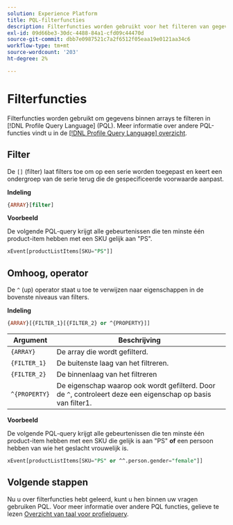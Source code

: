 ```yaml
---
solution: Experience Platform
title: PQL-filterfuncties
description: Filterfuncties worden gebruikt voor het filteren van gegevens binnen arrays in Profile Query Language (PQL).
exl-id: 09d66be3-30dc-4488-84a1-cfd09c44470d
source-git-commit: dbb7e0987521c7a2f6512f05eaa19e0121aa34c6
workflow-type: tm+mt
source-wordcount: '203'
ht-degree: 2%

---
```


# Filterfuncties

Filterfuncties worden gebruikt om gegevens binnen arrays te filteren in [!DNL Profile Query Language] (PQL). Meer informatie over andere PQL-functies vindt u in de [[!DNL Profile Query Language] overzicht](./overview.md).

## Filter

De `[]` (filter) laat filters toe om op een serie worden toegepast en keert een ondergroep van de serie terug die de gespecificeerde voorwaarde aanpast.

**Indeling**

```sql
{ARRAY}[filter]
```

**Voorbeeld**

De volgende PQL-query krijgt alle gebeurtenissen die ten minste één product-item hebben met een SKU gelijk aan &quot;PS&quot;.

```sql
xEvent[productListItems[SKU="PS"]]
```

## Omhoog, operator

De `^` (up) operator staat u toe te verwijzen naar eigenschappen in de bovenste niveaus van filters.

**Indeling**

```sql
{ARRAY}[{FILTER_1}[{FILTER_2} or ^{PROPERTY}]]
```

| Argument | Beschrijving |
| -------- | ----------- |
| `{ARRAY}` | De array die wordt gefilterd. |
| `{FILTER_1}` | De buitenste laag van het filtreren. |
| `{FILTER_2}` | De binnenlaag van het filtreren |
| `^{PROPERTY}` | De eigenschap waarop ook wordt gefilterd. Door de `^`, controleert deze een eigenschap op basis van filter1. |

**Voorbeeld**

De volgende PQL-query krijgt alle gebeurtenissen die ten minste één product-item hebben met een SKU die gelijk is aan &quot;PS&quot; **of** een persoon hebben van wie het geslacht vrouwelijk is.

```sql
xEvent[productListItems[SKU="PS" or ^^.person.gender="female"]]
```

## Volgende stappen

Nu u over filterfuncties hebt geleerd, kunt u hen binnen uw vragen gebruiken PQL. Voor meer informatie over andere PQL functies, gelieve te lezen [Overzicht van taal voor profielquery](./overview.md).
